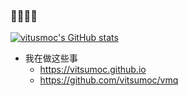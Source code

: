 ### 👋👋👋👋

[![vitusmoc's GitHub stats](https://github-readme-stats.vercel.app/api?username=vitsumoc)](https://github.com/anuraghazra/github-readme-stats)

- 我在做这些事
  - https://vitsumoc.github.io
  - https://github.com/vitsumoc/vmq